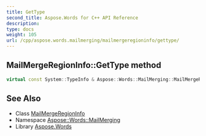 ```yaml
---
title: GetType
second_title: Aspose.Words for C++ API Reference
description: 
type: docs
weight: 105
url: /cpp/aspose.words.mailmerging/mailmergeregioninfo/gettype/
---
```

## MailMergeRegionInfo::GetType method




```cpp
virtual const System::TypeInfo & Aspose::Words::MailMerging::MailMergeRegionInfo::GetType() const override
```

## See Also

* Class [MailMergeRegionInfo](../)
* Namespace [Aspose::Words::MailMerging](../../)
* Library [Aspose.Words](../../../)
